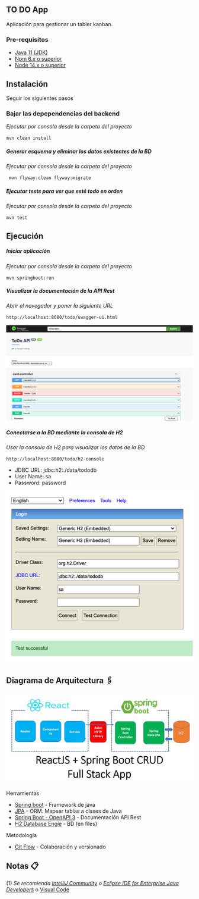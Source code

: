 TO DO App
---
Aplicación para gestionar un tabler kanban.

### Pre-requisitos

* [Java 11 (JDK)](https://www.oracle.com/ar/java/technologies/javase/jdk11-archive-downloads.html)
* [Npm 6.x o superior](https://nodejs.org/es/download/)
* [Node 14.x o superior](https://nodejs.org/es/download/)

## Instalación

Seguir los siguientes pasos

### Bajar las depependencias del backend
_Ejecutar por consola desde la carpeta del proyecto_

    mvn clean install

##### Generar esquema y eliminar los datos existentes de la BD

_Ejecutar por consola desde la carpeta del proyecto_

     mvn flyway:clean flyway:migrate

##### Ejecutar tests para ver que esté todo en orden
_Ejecutar por consola desde la carpeta del proyecto_

    mvn test

## Ejecución

##### Iniciar aplicación
_Ejecutar por consola desde la carpeta del proyecto_

    mvn springboot:run

##### Visualizar la documentación de la API Rest
_Abrir el navegador y poner la siguiente URL_

    http://localhost:8080/todo/swagger-ui.html

![](docs/api-doc.png)

##### Conectarse a la BD mediante la consola de H2
_Usar la consola de H2 para visualizar los datos de la BD_

    http://localhost:8080/todo/h2-console

* JDBC URL: jdbc:h2:./data/tododb
* User Name: sa
* Password: password

![](docs/h2-console.png)

## Diagrama de Arquitectura 🖇️

#### ![](docs/arquitectura.jpeg)


Herramientas
* [Spring boot](https://spring.io/projects/spring-boot) - Framework de java
* [JPA](https://docs.oracle.com/javaee/7/tutorial/persistence-intro.htm) - ORM. Mapear tablas a clases de Java
* [Spring Boot - OpenAPI 3](https://springdoc.org/) - Documentación API Rest
* [H2 Database Engie](https://www.h2database.com/html/main.html) - BD (en files)

Metodología
* [Git Flow](https://www.atlassian.com/git/tutorials/comparing-workflows/gitflow-workflow) - Colaboración y versionado

## Notas 📋
(1) _Se recomienda [IntelliJ Community](https://www.jetbrains.com/idea/download/) o [Eclipse IDE for Enterprise Java Developers](https://www.eclipse.org/downloads/packages/)_ o [Visual Code](https://code.visualstudio.com/)
